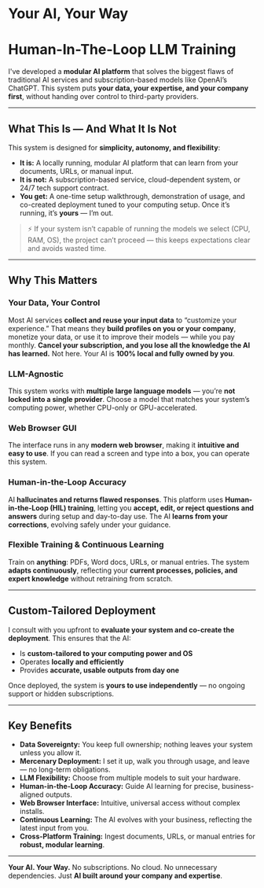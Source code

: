 # Your AI, Your Way
# Human-In-The-Loop LLM Training

I've developed a **modular AI platform** that solves the biggest flaws of traditional AI services and subscription-based models like OpenAI’s ChatGPT. This system puts **your data, your expertise, and your company first**, without handing over control to third-party providers.

---

## What This Is — And What It Is Not

This system is designed for **simplicity, autonomy, and flexibility**:

- **It is:** A locally running, modular AI platform that can learn from your documents, URLs, or manual input.  
- **It is not:** A subscription-based service, cloud-dependent system, or 24/7 tech support contract.  
- **You get:** A one-time setup walkthrough, demonstration of usage, and co-created deployment tuned to your computing setup. Once it’s running, it’s **yours** — I’m out.

> ⚡ If your system isn’t capable of running the models we select (CPU, RAM, OS), the project can’t proceed — this keeps expectations clear and avoids wasted time.

---

## Why This Matters

### Your Data, Your Control
Most AI services **collect and reuse your input data** to “customize your experience.” That means they **build profiles on you or your company**, monetize your data, or use it to improve their models — while you pay monthly. **Cancel your subscription, and you lose all the knowledge the AI has learned.** Not here. Your AI is **100% local and fully owned by you**.

### LLM-Agnostic
This system works with **multiple large language models** — you’re **not locked into a single provider**. Choose a model that matches your system’s computing power, whether CPU-only or GPU-accelerated.

### Web Browser GUI
The interface runs in any **modern web browser**, making it **intuitive and easy to use**. If you can read a screen and type into a box, you can operate this system.

### Human-in-the-Loop Accuracy
AI **hallucinates and returns flawed responses**. This platform uses **Human-in-the-Loop (HIL) training**, letting you **accept, edit, or reject questions and answers** during setup and day-to-day use. The AI **learns from your corrections**, evolving safely under your guidance.

### Flexible Training & Continuous Learning
Train on **anything**: PDFs, Word docs, URLs, or manual entries. The system **adapts continuously**, reflecting your **current processes, policies, and expert knowledge** without retraining from scratch.

---

## Custom-Tailored Deployment

I consult with you upfront to **evaluate your system and co-create the deployment**. This ensures that the AI:

- Is **custom-tailored to your computing power and OS**  
- Operates **locally and efficiently**  
- Provides **accurate, usable outputs from day one**  

Once deployed, the system is **yours to use independently** — no ongoing support or hidden subscriptions.

---

## Key Benefits

- **Data Sovereignty:** You keep full ownership; nothing leaves your system unless you allow it.  
- **Mercenary Deployment:** I set it up, walk you through usage, and leave — no long-term obligations.  
- **LLM Flexibility:** Choose from multiple models to suit your hardware.  
- **Human-in-the-Loop Accuracy:** Guide AI learning for precise, business-aligned outputs.  
- **Web Browser Interface:** Intuitive, universal access without complex installs.  
- **Continuous Learning:** The AI evolves with your business, reflecting the latest input from you.  
- **Cross-Platform Training:** Ingest documents, URLs, or manual entries for **robust, modular learning**.

---

**Your AI. Your Way.** No subscriptions. No cloud. No unnecessary dependencies. Just **AI built around your company and expertise**.
